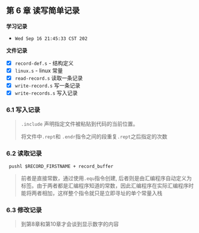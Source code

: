 ## 第 6 章 读写简单记录

**学习记录**

* `Wed Sep 16 21:45:33 CST 202`

**文件记录**

* [x] `record-def.s` - 结构定义
* [x] `linux.s` - linux 常量
* [x] `read-record.s` 读取一条记录
* [x] `write-record.s` 写一条记录
* [x] `write-records.s` 写入记录

### 6.1 写入记录

> `.include` 声明指定文件被粘贴到代码的当前位置。
> 
> 将文件中`.rept`和 `.endr`指令之间的段重复`.rept`之后指定的次数

### 6.2 读取记录

` pushl $RECORD_FIRSTNAME + record_buffer`

> 前者是直接常数，通过使用`.equ`指令创建, 后者则是由汇编程序自动定义为标签。由于两者都是汇编程序知道的常数，因此汇编程序在实际汇编程序时能将两者相加，这样整个指令就只是立即寻址的单个常量入栈
> 

### 6.3 修改记录

> 到第8章和第10章才会谈到显示数字的内容